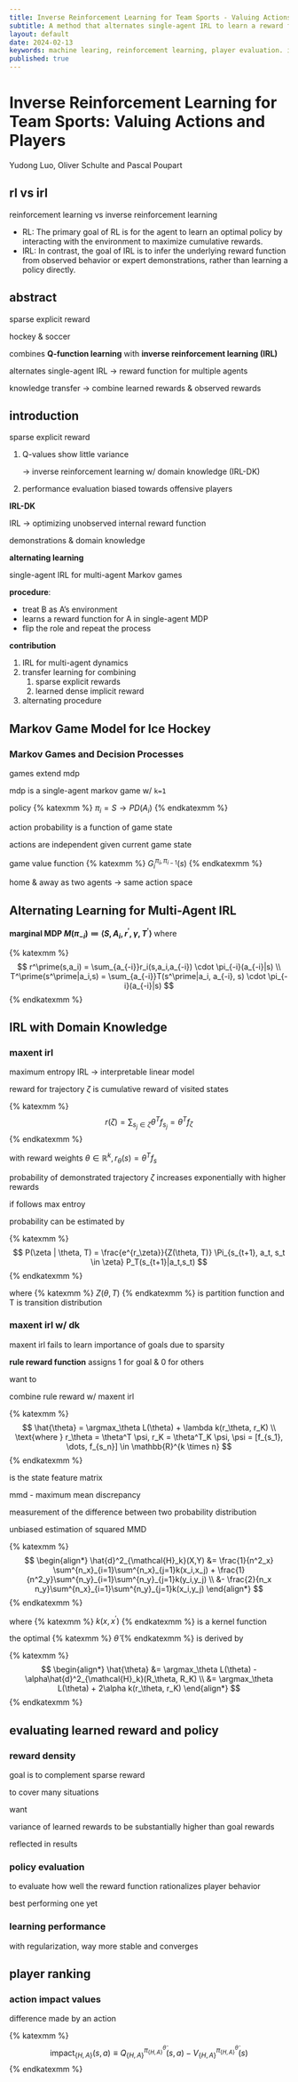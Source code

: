 ```yaml
---
title: Inverse Reinforcement Learning for Team Sports - Valuing Actions and Players
subtitle: A method that alternates single-agent IRL to learn a reward function for multiple agents.
layout: default
date: 2024-02-13
keywords: machine learing, reinforcement learning, player evaluation. inverse reinforcement learning
published: true
---
```


# Inverse Reinforcement Learning for Team Sports: Valuing Actions and Players
Yudong Luo, Oliver Schulte and Pascal Poupart

## rl vs irl

reinforcement learning vs inverse reinforcement learning

- RL: The primary goal of RL is for the agent to learn an optimal policy by interacting with the environment to maximize cumulative rewards.
- IRL: In contrast, the goal of IRL is to infer the underlying reward function from observed behavior or expert demonstrations, rather than learning a policy directly.

## abstract

sparse explicit reward 

hockey & soccer

combines **Q-function learning** with **inverse reinforcement learning (IRL)**

alternates single-agent IRL → reward function for multiple agents

knowledge transfer → combine learned rewards & observed rewards

## introduction

sparse explicit reward

1. Q-values show little variance
    
    → inverse reinforcement learning w/ domain knowledge (IRL-DK)
    
2. performance evaluation biased towards offensive players

**IRL-DK**

IRL → optimizing unobserved internal reward function

demonstrations & domain knowledge

**alternating learning** 

single-agent IRL for multi-agent Markov games

**procedure**:

- treat B as A’s environment
- learns a reward function for A in single-agent MDP
- flip the role and repeat the process

**contribution**

1. IRL for multi-agent dynamics
2. transfer learning for combining
    1. sparse explicit rewards
    2. learned dense implicit reward
3. alternating procedure

## Markov Game Model for Ice Hockey

### Markov Games and Decision Processes

games extend mdp

mdp is a single-agent markov game w/ `k=1`

policy {% katexmm %} $\pi_i = S \to PD(A_i)$ {% endkatexmm %}

action probability is a function of game state

actions are independent given current game state

game value function {% katexmm %} $G^{\pi_i, \pi_{i-1}}_i(s)$ {% endkatexmm %}

home & away as two agents → same action space

## Alternating Learning for Multi-Agent IRL

**marginal MDP $M(\pi_{-i}) \coloneqq \langle S, A_i, r^\prime, \gamma, T^\prime \rangle$** where

{% katexmm %}
$$
r^\prime(s,a_i) = \sum_{a_{-i}}r_i(s,a_i,a_{-i}) \cdot \pi_{-i}(a_{-i}|s) \\
T^\prime(s^\prime|a_i,s) = \sum_{a_{-i}}T(s^\prime|a_i, a_{-i}, s) \cdot \pi_{-i}(a_{-i}|s)
$$
{% endkatexmm %}

## IRL with Domain Knowledge

### maxent irl

maximum entropy IRL → interpretable linear model 

reward for trajectory $\zeta$ is cumulative reward of visited states

{% katexmm %}
$$
r(\zeta) = \sum_{s_j \in \zeta} \theta^T f_{s_j} = \theta^T f_\zeta
$$
{% endkatexmm %}

with reward weights $\theta \in \mathbb{R}^k, r_\theta(s) = \theta^Tf_s$

probability of demonstrated trajectory $\zeta$ increases exponentially with higher rewards 

if follows max entroy

probability can be estimated by 

{% katexmm %}
$$
P(\zeta | \theta, T) = \frac{e^{r_\zeta}}{Z(\theta, T)} \Pi_{s_{t+1}, a_t, s_t \in \zeta} P_T(s_{t+1}|a_t,s_t)
$$
{% endkatexmm %}

where {% katexmm %} $Z(\theta, T)$ {% endkatexmm %} is partition function and T is transition distribution

### maxent irl w/ dk

maxent irl fails to learn importance of goals due to sparsity

**rule reward function** assigns 1 for goal & 0 for others

want to

combine rule reward w/  maxent irl

{% katexmm %}
$$
\hat{\theta} = \argmax_\theta L(\theta) + \lambda k(r_\theta, r_K) \\
\text{where } r_\theta = \theta^T \psi, r_K = \theta^T_K \psi, \psi = [f_{s_1}, \dots, f_{s_n}] \in \mathbb{R}^{k \times n}
$$
{% endkatexmm %}

is the state feature matrix

mmd - maximum mean discrepancy

measurement of the difference between two probability distribution

unbiased estimation of squared MMD 

{% katexmm %}
$$
\begin{align*}
\hat{d}^2_{\mathcal{H}_k}(X,Y) &= \frac{1}{n^2_x} \sum^{n_x}_{i=1}\sum^{n_x}_{j=1}k(x_i,x_j) + \frac{1}{n^2_y}\sum^{n_y}_{i=1}\sum^{n_y}_{j=1}k(y_i,y_j) \\ 
&- \frac{2}{n_x n_y}\sum^{n_x}_{i=1}\sum^{n_y}_{j=1}k(x_i,y_j)
\end{align*}
$$
{% endkatexmm %}

where {% katexmm %} $k(x,x^\prime)$ {% endkatexmm %} is a kernel function 

the optimal {% katexmm %} $\hat{\theta}$ {% endkatexmm %} is derived by

{% katexmm %}
$$
\begin{align*}
\hat{\theta} &= \argmax_\theta L(\theta) - \alpha\hat{d}^2_{\mathcal{H}_k}(R_\theta, R_K) \\
&= \argmax_\theta L(\theta) + 2\alpha k(r_\theta, r_K)
\end{align*}
$$
{% endkatexmm %}

## evaluating learned reward and policy

### reward density

goal is to complement sparse reward

to cover many situations 

want

variance of learned rewards to be substantially higher than goal rewards

reflected in results

### policy evaluation

to evaluate how well the reward function rationalizes player behavior

best performing one yet

### learning performance

with regularization, way more stable and converges 

## player ranking

### action impact values

difference made by an action

{% katexmm %}
$$
\text{impact}_{\{H,A\}}(s,a) \equiv Q^{\pi^{\hat{\theta}}_{\{H,A\}}}_{\{H,A\}}(s,a)-V^{\pi^{\hat{\theta}}_{\{H,A\}}}_{\{H,A\}}(s)
$$
{% endkatexmm %}